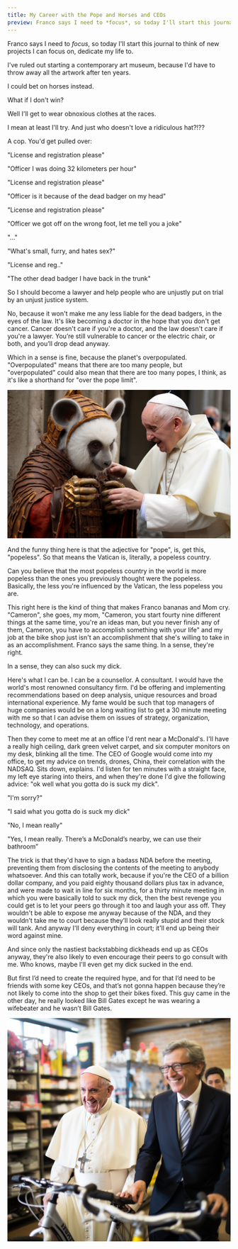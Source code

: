 ```yaml
---
title: My Career with the Pope and Horses and CEOs
preview: Franco says I need to *focus*, so today I'll start this journal to think of new projects I can focus on, dedicate my life to. I've ruled out starting a...
---
```


Franco says I need to *focus*, so today I'll start this journal to think of new projects I can focus on, dedicate my life to.

I've ruled out starting a contemporary art museum, because I'd have to throw away all the artwork after ten years.

I could bet on horses instead.

What if I don't win?

Well I'll get to wear obnoxious clothes at the races.

I mean at least I'll try. And just who doesn't love a ridiculous hat?!??

A cop. You'd get pulled over:

"License and registration please"

"Officer I was doing 32 kilometers per hour"

"License and registration please"

"Officer is it because of the dead badger on my head"

"License and registration please"

"Officer we got off on the wrong foot, let me tell you a joke"

"..."

"What's small, furry, and hates sex?"

"License and reg.."

"The other dead badger I have back in the trunk"

So I should become a lawyer and help people who are unjustly put on trial by an unjust justice system.

No, because it won't make me any less liable for the dead badgers, in the eyes of the law. It's like becoming a doctor in the hope that you don't get cancer. Cancer doesn't care if you're a doctor, and the law doesn't care if you're a lawyer. You’re still vulnerable to cancer or the electric chair, or both, and you’ll drop dead anyway.

Which in a sense is fine, because the planet's overpopulated. "Overpopulated" means that there are too many people, but "overpopulated" could also mean that there are too many popes, I think, as it's like a shorthand for "over the pope limit".

![](/assets/images/stories/career_with_pope_1.png)

And the funny thing here is that the adjective for "pope", is, get this, "popeless". So that means the Vatican is, literally, a popeless country.

Can you believe that the most popeless country in the world is more popeless than the ones you previously thought were the popeless. Basically, the less you're influenced by the Vatican, the less popeless you are.

This right here is the kind of thing that makes Franco bananas and Mom cry. "Cameron", she goes, my mom, "Cameron, you start fourty nine different things at the same time, you're an ideas man, but you never finish any of them, Cameron, you have to accomplish something with your life" and my job at the bike shop just isn't an accomplishment that she's willing to take in as an accomplishment. Franco says the same thing. In a sense, they're right.

In a sense, they can also suck my dick.

Here's what I can be. I can be a counsellor. A consultant. I would have the world's most renowned consultancy firm. I'd be offering and implementing recommendations based on deep analysis, unique resources and broad international experience. My fame would be such that top managers of huge companies would be on a long waiting list to get a 30 minute meeting with me so that I can advise them on issues of strategy, organization, technology, and operations.

Then they come to meet me at an office I'd rent near a McDonald's. I'll have a really high ceiling, dark green velvet carpet, and six computer monitors on my desk, blinking all the time. The CEO of Google would come into my office, to get my advice on trends, drones, China, their correlation with the NADSAQ. Sits down, explains. I'd listen for ten minutes with a straight face, my left eye staring into theirs, and when they're done I'd give the following advice: "ok well what you gotta do is suck my dick".

"I'm sorry?"

"I said what you gotta do is suck my dick"

"No, I mean really"

"Yes, I mean really. There’s a McDonald’s nearby, we can use their bathroom”

The trick is that they'd have to sign a badass NDA before the meeting, preventing them from disclosing the contents of the meeting to anybody whatsoever. And this can totally work, because if you're the CEO of a billion dollar company, and you paid eighty thousand dollars plus tax in advance, and were made to wait in line for six months, for a thirty minute meeting in which you were basically told to suck my dick, then the best revenge you could get is to let your peers go through it too and laugh your ass off. They wouldn't be able to expose me anyway because of the NDA, and they wouldn’t take me to court because they’ll look really stupid and their stock will tank. And anyway I'll deny everything in court; it'll end up being their word against mine.

And since only the nastiest backstabbing dickheads end up as CEOs anyway, they're also likely to even encourage their peers to go consult with me. Who knows, maybe I'll even get my dick sucked in the end.

But first I’d need to create the required hype, and for that I’d need to be friends with some key CEOs, and that’s not gonna happen because they’re not likely to come into the shop to get their bikes fixed. This guy came in the other day, he really looked like Bill Gates except he was wearing a wifebeater and he wasn’t Bill Gates. 

![](/assets/images/stories/career_with_pope_2.png)
